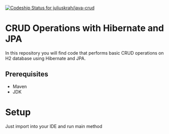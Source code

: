 [ ![Codeship Status for juliuskrah/java-crud](https://app.codeship.com/projects/e1e1f9d0-d361-0134-0c11-16d407f7e953/status?branch=hibernate-jpa)](https://app.codeship.com/projects/201898)
# CRUD Operations with Hibernate and JPA
In this repository you will find code that performs basic CRUD operations on H2 database using Hibernate and JPA.

## Prerequisites
- Maven
- JDK

# Setup
Just import into your IDE and run main method
